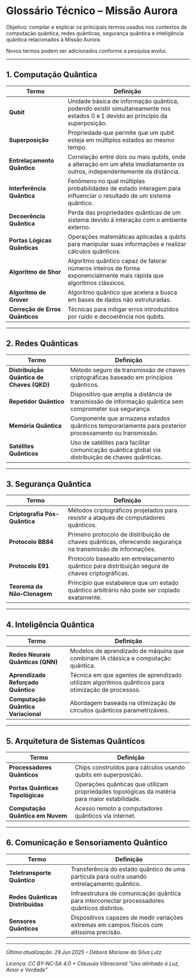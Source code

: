 # **Glossário Técnico – Missão Aurora**

Objetivo: compilar e explicar os principais termos usados nos contextos de computação quântica, redes quânticas, segurança quântica e inteligência quântica relacionados à Missão Aurora.

Novos termos podem ser adicionados conforme a pesquisa evolui.

---

## **1\. Computação Quântica**

| Termo | Definição |
| ----- | ----- |
| **Qubit** | Unidade básica de informação quântica, podendo existir simultaneamente nos estados 0 e 1 devido ao princípio da superposição. |
| **Superposição** | Propriedade que permite que um qubit esteja em múltiplos estados ao mesmo tempo. |
| **Entrelaçamento Quântico** | Correlação entre dois ou mais qubits, onde a alteração em um afeta imediatamente os outros, independentemente da distância. |
| **Interferência Quântica** | Fenômeno no qual múltiplas probabilidades de estado interagem para influenciar o resultado de um sistema quântico. |
| **Decoerência Quântica** | Perda das propriedades quânticas de um sistema devido à interação com o ambiente externo. |
| **Portas Lógicas Quânticas** | Operações matemáticas aplicadas a qubits para manipular suas informações e realizar cálculos quânticos. |
| **Algoritmo de Shor** | Algoritmo quântico capaz de fatorar números inteiros de forma exponencialmente mais rápida que algoritmos clássicos. |
| **Algoritmo de Grover** | Algoritmo quântico que acelera a busca em bases de dados não estruturadas. |
| **Correção de Erros Quânticos** | Técnicas para mitigar erros introduzidos por ruído e decoerência nos qubits. |

---

## **2\. Redes Quânticas**

| Termo | Definição |
| ----- | ----- |
| **Distribuição Quântica de Chaves (QKD)** | Método seguro de transmissão de chaves criptográficas baseado em princípios quânticos. |
| **Repetidor Quântico** | Dispositivo que amplia a distância de transmissão de informação quântica sem comprometer sua segurança. |
| **Memória Quântica** | Componente que armazena estados quânticos temporariamente para posterior processamento ou transmissão. |
| **Satélites Quânticos** | Uso de satélites para facilitar comunicação quântica global via distribuição de chaves quânticas. |

---

## **3\. Segurança Quântica**

| Termo | Definição |
| ----- | ----- |
| **Criptografia Pós-Quântica** | Métodos criptográficos projetados para resistir a ataques de computadores quânticos. |
| **Protocolo BB84** | Primeiro protocolo de distribuição de chaves quânticas, oferecendo segurança na transmissão de informações. |
| **Protocolo E91** | Protocolo baseado em entrelaçamento quântico para distribuição segura de chaves criptográficas. |
| **Teorema da Não‑Clonagem** | Princípio que estabelece que um estado quântico arbitrário não pode ser copiado exatamente. |

---

## **4\. Inteligência Quântica**

| Termo | Definição |
| ----- | ----- |
| **Redes Neurais Quânticas (QNN)** | Modelos de aprendizado de máquina que combinam IA clássica e computação quântica. |
| **Aprendizado Reforçado Quântico** | Técnica em que agentes de aprendizado utilizam algoritmos quânticos para otimização de processos. |
| **Computação Quântica Variacional** | Abordagem baseada na otimização de circuitos quânticos parametrizáveis. |

---

## **5\. Arquitetura de Sistemas Quânticos**

| Termo | Definição |
| ----- | ----- |
| **Processadores Quânticos** | Chips construídos para cálculos usando qubits em superposição. |
| **Portas Quânticas Topológicas** | Operações quânticas que utilizam propriedades topológicas da matéria para maior estabilidade. |
| **Computação Quântica em Nuvem** | Acesso remoto a computadores quânticos via internet. |

---

## **6\. Comunicação e Sensoriamento Quântico**

| Termo | Definição |
| ----- | ----- |
| **Teletransporte Quântico** | Transferência do estado quântico de uma partícula para outra usando entrelaçamento quântico. |
| **Redes Quânticas Distribuídas** | Infraestrutura de comunicação quântica para interconectar processadores quânticos distintos. |
| **Sensores Quânticos** | Dispositivos capazes de medir variações extremas em campos físicos com altíssima precisão. |

---

*Última atualização: 29 Jun 2025 – Débora Mariane da Silva Lutz*

*Licença: CC BY‑NC‑SA 4.0 \+ Cláusula Vibracional “Uso alinhado à Luz, Amor e Verdade”*

